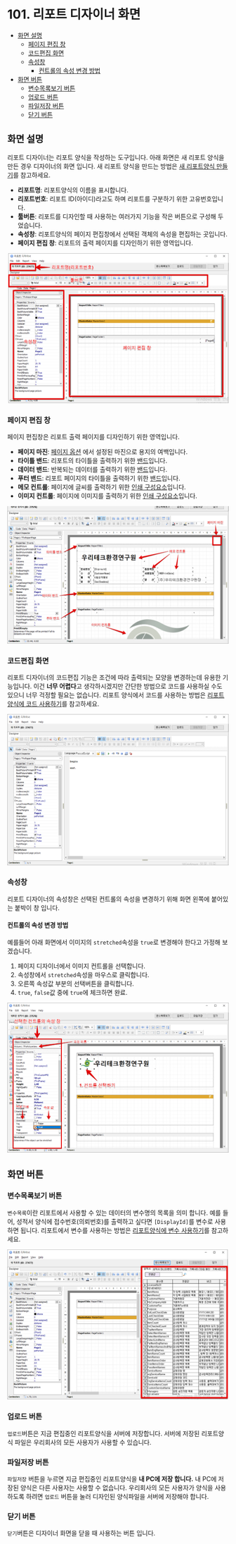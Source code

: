 # 101. 리포트 디자이너 화면

* [화면 설명](101..md#화면-설명)
  * [페이지 편집 창](101..md#페이지-편집-창)
  * [코드편집 화면](101..md#코드편집-화면)
  * [속성창](101..md#속성창)
    * [컨트롤의 속성 변경 방법](101..md#컨트롤의-속성-변경-방법)
* [화면 버튼](101..md#화면-버튼)
  * [변수목록보기 버튼](101..md#변수목록보기-버튼)
  * [업로드 버튼](101..md#업로드-버튼)
  * [파일저장 버튼](101..md#파일저장-버튼)
  * [닫기 버튼](101..md#닫기-버튼)

## 화면 설명

리포트 디자이너는 리포트 양식을 작성하는 도구입니다. 아래 화면은 새 리포트 양식을 만든 경우 디자이너의 화면 입니다. 새 리포트 양식을 만드는 방법은 [새 리포트양식 만들기](https://github.com/wooritech/ilab-user-manual/tree/c3f599ffe2c9b410fe63d742b445df777f217443/리포트양식만들기/200리포트양식디자인기초/201새리포트양식만들기.md)를 참고하세요.

* **리포트명**: 리포트양식의 이름을 표시합니다.
* **리포트번호**: 리포트 ID\(아이디\)라고도 하며 리포트를 구분하기 위한 고유번호입니다.
* **툴버튼**: 리포트를 디자인할 때 사용하는 여러가지 기능을 작은 버튼으로 구성해 두었습니다.
* **속성창**: 리포트양식의 페이지 편집창에서 선택된 객체의 속성을 편집하는 곳입니다.
* **페이지 편집 창**: 리포트의 출력 페이지를 디자인하기 위한 영역입니다.

![&#xB9AC;&#xD3EC;&#xD2B8; &#xB514;&#xC790;&#xC774;&#xB108; &#xD654;&#xBA74;](../../.gitbook/assets/undefined%20%281%29.png)

### 페이지 편집 창

페이지 편집창은 리포트 출력 페이지를 디자인하기 위한 영역입니다.

* **페이지 마진**: [페이지 옵션](102..md#margins) 에서 설정된 마진으로 용지의 여백입니다.
* **타이틀 밴드**: 리포트의 타이틀을 출력하기 위한 [밴드](https://github.com/wooritech/ilab-user-manual/tree/c3f599ffe2c9b410fe63d742b445df777f217443/리포트양식만들기/100리포트디자이너이해하기/103리포트밴드.md#리포트-타이틀-밴드)입니다.
* **데이터 밴드**: 반복되는 데이터를 출력하기 위한 [밴드](104..md#리포트-타이틀-밴드)입니다.
* **푸터 밴드**: 리포트 페이지의 타이틀을 출력하기 위한 [밴드](104..md#리포트-타이틀-밴드)입니다.
* **메모 컨트롤**: 페이지에 글씨를 출력하기 위한 [인쇄 구성요소](103..md#메모-컨트롤)입니다.
* **이미지 컨트롤**: 페이지에 이미지를 출력하기 위한 [인쇄 구성요소](103..md#이미지-컨트롤)입니다.

![&#xD398;&#xC774;&#xC9C0; &#xD3B8;&#xC9D1;&#xD0ED; &#xBA85;&#xCE6D;](../../.gitbook/assets/_%20%285%29.png)

### 코드편집 화면

리포트 디자이너의 코드편집 기능은 조건에 따라 출력되는 모양을 변경하는데 유용한 기능입니다. 이건 **너무 어렵다**고 생각하시겠지만 간단한 방법으로 코드를 사용하실 수도 있으니 너무 걱정할 필요는 없습니다. 리포트 양식에서 코드를 사용하는 방법은 [리포트양식에 코드 사용하기](https://github.com/wooritech/ilab-user-manual/tree/c3f599ffe2c9b410fe63d742b445df777f217443/리포트양식만들기/200리포트양식만들기기초/204리포트양식에코드사용하기.md)를 참고하세요.

![&#xB9AC;&#xD3EC;&#xD2B8; &#xB514;&#xC790;&#xC774;&#xB108; &#xCF54;&#xB4DC;&#xD3B8;&#xC9D1; &#xD654;&#xBA74;](../../.gitbook/assets/_%20%2826%29.png)

### 속성창

리포트 디자이너의 속성창은 선택된 컨트롤의 속성을 변경하기 위해 화면 왼쪽에 붙어있는 붙박이 창 입니다.

#### 컨트롤의 속성 변경 방법

예를들어 아래 화면에서 이미지의 `stretched`속성을 `true`로 변경해야 한다고 가정해 보겠습니다.

1. 페이지 디자이너에서 이미지 컨트롤을 선택합니다.
2. 속성창에서 `stretched`속성을 마우스로 클릭합니다.
3. 오른쪽 속성값 부분의 선택버튼을 클릭합니다.
4. `true`, `false`값 중에 `true`에 체크하면 완료.

![&#xB9AC;&#xD3EC;&#xD2B8; &#xB514;&#xC790;&#xC774;&#xB108; &#xC18D;&#xC131;&#xCC3D;](../../.gitbook/assets/_%20%2813%29.png)

## 화면 버튼

### 변수목록보기 버튼

`변수목록`이란 리포트에서 사용할 수 있는 데이터의 변수명의 목록을 의미 합니다. 예를 들어, 성적서 양식에 접수번호\(의뢰번호\)를 출력하고 싶다면 `[DisplayId]`를 변수로 사용하면 됩니다. 리포트에서 변수를 사용하는 방법은 [리포트양식에 변수 사용하기](https://github.com/wooritech/ilab-user-manual/tree/c3f599ffe2c9b410fe63d742b445df777f217443/리포트양식만들기/200리포트양식만들기기초/204리포트양식에변수사용하기.md)를 참고하세요.

![&#xBCC0;&#xC218;&#xBAA9;&#xB85D; &#xBCF4;&#xAE30; &#xD654;&#xBA74;](../../.gitbook/assets/_%20%2815%29.png)

### 업로드 버튼

`업로드`버튼은 지금 편집중인 리포트양식을 서버에 저장합니다. 서버에 저장된 리포트양식 파일은 우리회사의 모든 사용자가 사용할 수 있습니다.

### 파일저장 버튼

`파일저장` 버튼을 누르면 지금 편집중인 리포트양식을 **내 PC에 저장 합니다.** 내 PC에 저장된 양식은 다른 사용자는 사용할 수 없습니다. 우리회사의 모든 사용자가 양식을 사용하도록 하려면 `업로드` 버튼을 눌러 디자인된 양식파일을 서버에 저장해야 합니다.

### 닫기 버튼

`닫기`버튼은 디자이너 화면을 닫을 때 사용하는 버튼 입니다.

